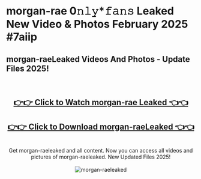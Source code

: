 # morgan-rae 0𝚗𝚕𝚢*𝚏𝚊𝚗𝚜 Leaked New Video & Photos February 2025 #7aiip

<h2>morgan-raeLeaked Videos And Photos - Update Files 2025!</h2>
<br>
<div align="center">
<h2><a href="https://mediaupload.pro?title=morgan-rae&ref=11F" rel="nofollow">👉👉 Click to Watch morgan-rae Leaked 👈👈</a></h2>
<h2><a href="https://mediaupload.pro?title=morgan-rae&ref=11F" rel="nofollow">👉👉 Click to Download morgan-raeLeaked 👈👈</a></h2>
<br>
Get morgan-raeleaked and all content. Now you can access all videos and pictures of morgan-raeleaked. New Updated Files 2025!
<br>
<br>
<a href="https://mediaupload.pro?title=morgan-rae&ref=11F" rel="nofollow" data-target="animated-image.originalLink"><img src="https://i.ibb.co/Gkj2r4b/banner.png" alt="morgan-raeleaked" style="max-width: 100%; display: inline-block;" data-target="animated-image.originalImage"></a>
</div>
<br>

